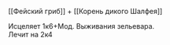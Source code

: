 [[Фейский гриб]] + [[Корень дикого Шалфея]]

Исцеляет 1к6+Мод. Выживания зельевара.<br>
Лечит на 2к4